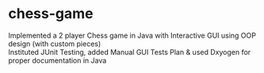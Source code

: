 # chess-game
Implemented a 2 player Chess game in Java with Interactive GUI using OOP design (with custom pieces)
<br />
Instituted JUnit Testing, added Manual GUI Tests Plan &amp; used Dxyogen for proper documentation in Java
